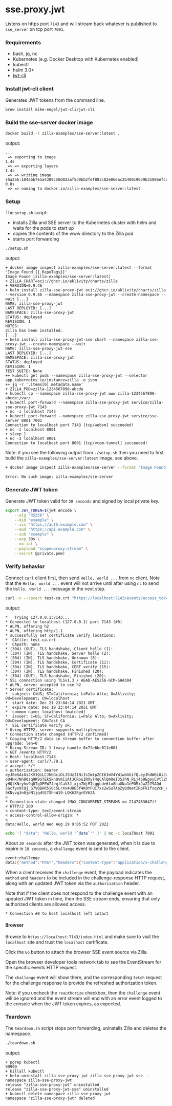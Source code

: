 # sse.proxy.jwt

Listens on https port `7143` and will stream back whatever is published to `sse_server` on tcp port `7001`.

### Requirements

- bash, jq, nc
- Kubernetes (e.g. Docker Desktop with Kubernetes enabled)
- kubectl
- helm 3.0+
- [jwt-cli](https://github.com/mike-engel/jwt-cli)

### Install jwt-cli client

Generates JWT tokens from the command line.

```bash
brew install mike-engel/jwt-cli/jwt-cli
```

### Build the sse-server docker image

```bash
docker build -t zilla-examples/sse-server:latest .
```

output:

```text
...
 => exporting to image                                                                                                                                                                       1.4s 
 => => exporting layers                                                                                                                                                                      1.4s 
 => => writing image sha256:104abb7e5a4389c50d02aaf5d9bb2fef883c82e066ac2b400c9039b35086efcc                                                                                                 0.0s 
 => => naming to docker.io/zilla-examples/sse-server:latest
```

### Setup

The `setup.sh` script:

- installs Zilla and SSE server to the Kubernetes cluster with helm and waits for the pods to start up
- copies the contents of the www directory to the Zilla pod
- starts port forwarding

```bash
./setup.sh
```

output:

```text
+ docker image inspect zilla-examples/sse-server:latest --format 'Image Found {{.RepoTags}}'
Image Found [zilla-examples/sse-server:latest]
+ ZILLA_CHART=oci://ghcr.io/aklivity/charts/zilla
+ VERSION=0.9.46
+ helm install zilla-sse-proxy-jwt oci://ghcr.io/aklivity/charts/zilla --version 0.9.46 --namespace zilla-sse-proxy-jwt --create-namespace --wait [...]
NAME: zilla-sse-proxy-jwt
LAST DEPLOYED: [...]
NAMESPACE: zilla-sse-proxy-jwt
STATUS: deployed
REVISION: 1
NOTES:
Zilla has been installed.
[...]
+ helm install zilla-sse-proxy-jwt-sse chart --namespace zilla-sse-proxy-jwt --create-namespace --wait
NAME: zilla-sse-proxy-jwt-sse
LAST DEPLOYED: [...]
NAMESPACE: zilla-sse-proxy-jwt
STATUS: deployed
REVISION: 1
TEST SUITE: None
++ kubectl get pods --namespace zilla-sse-proxy-jwt --selector app.kubernetes.io/instance=zilla -o json
++ jq -r '.items[0].metadata.name'
+ ZILLA_POD=zilla-1234567890-abcde
+ kubectl cp --namespace zilla-sse-proxy-jwt www zilla-1234567890-abcde:/var/
+ kubectl port-forward --namespace zilla-sse-proxy-jwt service/zilla-sse-proxy-jwt 7143
+ nc -z localhost 7143
+ kubectl port-forward --namespace zilla-sse-proxy-jwt service/sse-server 8001 7001
Connection to localhost port 7143 [tcp/websm] succeeded!
+ nc -z localhost 8001
+ sleep 1
+ nc -z localhost 8001
Connection to localhost port 8001 [tcp/vcom-tunnel] succeeded!
```

Note: if you see the following output from `./setup.sh` then you need to first build the `zilla-examples/sse-server:latest` image, see above.

```bash
+ docker image inspect zilla-examples/sse-server --format 'Image Found {{.RepoTags}}'

Error: No such image: zilla-examples/sse-server
```

### Generate JWT token

Generate JWT token valid for `30 seconds` and signed by local private key.

```bash
export JWT_TOKEN=$(jwt encode \
    --alg "RS256" \
    --kid "example" \
    --iss "https://auth.example.com" \
    --aud "https://api.example.com" \
    --sub "example" \
    --exp 30s \
    --no-iat \
    --payload "scope=proxy:stream" \
    --secret @private.pem)
```

### Verify behavior

Connect `curl` client first, then send `Hello, world ...` from `nc` client.
Note that the `Hello, world ...` event will not arrive until after using `nc` to send the `Hello, world ...` message in the next step.

```bash
curl -v --cacert test-ca.crt "https://localhost:7143/events?access_token=${JWT_TOKEN}"
```

output:

```text
*   Trying 127.0.0.1:7143...
* Connected to localhost (127.0.0.1) port 7143 (#0)
* ALPN, offering h2
* ALPN, offering http/1.1
* successfully set certificate verify locations:
*  CAfile: test-ca.crt
*  CApath: none
* (304) (OUT), TLS handshake, Client hello (1):
* (304) (IN), TLS handshake, Server hello (2):
* (304) (IN), TLS handshake, Unknown (8):
* (304) (IN), TLS handshake, Certificate (11):
* (304) (IN), TLS handshake, CERT verify (15):
* (304) (IN), TLS handshake, Finished (20):
* (304) (OUT), TLS handshake, Finished (20):
* SSL connection using TLSv1.3 / AEAD-AES256-GCM-SHA384
* ALPN, server accepted to use h2
* Server certificate:
*  subject: C=US; ST=California; L=Palo Alto; O=Aklivity; OU=Development; CN=localhost
*  start date: Dec 21 23:04:14 2021 GMT
*  expire date: Dec 19 23:04:14 2031 GMT
*  common name: localhost (matched)
*  issuer: C=US; ST=California; L=Palo Alto; O=Aklivity; OU=Development; CN=Test CA
*  SSL certificate verify ok.
* Using HTTP2, server supports multiplexing
* Connection state changed (HTTP/2 confirmed)
* Copying HTTP/2 data in stream buffer to connection buffer after upgrade: len=0
* Using Stream ID: 1 (easy handle 0x7fe6bc011e00)
> GET /events HTTP/2
> Host: localhost:7143
> user-agent: curl/7.79.1
> accept: */*
> authorization: Bearer eyJ0eXAiOiJKV1QiLCJhbGciOiJSUzI1NiIsImtpZCI6ImV4YW1wbGUifQ.eyJhdWQiOiJodHRwczovL2FwaS5leGFtcGxlLmNvbSIsImV4cCI6MTY2MTc5MDM1MCwiaXNzIjoiaHR0cHM6Ly9hdXRoLmV4YW1wbGUuY29tIiwic2NvcGUiOiJwcm94eTpzdHJlYW0iLCJzdWIiOiJleGFtcGxlIn0.XAugWfUFa-oU4Hx7Nn00zq9K9oTEkSknQvmiiAtJCRouIRXyl4qCAlQmOeI35JhN_RLj4p9EgoyCVtlZNWXKVcTeAxaAQrNeKywQ58wsn0VFdKHB2LXR0oxHXOtJIkl9oJWaM4IvUenKAfs2g-yHQtKNryhu9q8TgOPEW7JeqfCaV3J_xjn7WjMILggLde6lu8haGNa1ePDMxJwZ2Z9AQd-5Gcfyx9lQj_G7VQBHR5j8c5LrXx4U8E5f4KOYFUI7xs2wSuTApZyQdmetIRpFkIfsqVcH_rtdqs6ZuCTwmaKwXt-9KNvvg3n0joN1jqdtE7XhnW19-LQK62RgrEV6ZA
> 
* Connection state changed (MAX_CONCURRENT_STREAMS == 2147483647)!
< HTTP/2 200 
< content-type: text/event-stream
< access-control-allow-origin: *
< 
data:Hello, world Wed Aug 29 9:05:52 PDT 2022
```

```bash
echo '{ "data": "Hello, world '`date`'" }' | nc -c localhost 7001
```

About `20 seconds` after the JWT token was generated, when it is due to expire in `10 seconds`, a `challenge` event is sent to the client.

```bash
event:challenge
data:{"method":"POST","headers":{"content-type":"application/x-challenge-response"}}

```

When a client receives the `challenge` event, the payload indicates the `method` and `headers` to be included in the challenge-response HTTP request, along with an updated JWT token via the `authorization` header.

Note that if the client does not respond to the challenge event with an updated JWT token in time, then the SSE stream ends, ensuring that only authorized clients are allowed access.

```
* Connection #0 to host localhost left intact
```

#### Browser

Browse to `https://localhost:7143/index.html` and make sure to visit the `localhost` site and trust the `localhost` certificate.

Click the `Go` button to attach the browser SSE event source via Zilla.

Open the browser developer tools network tab to see the EventStream for the specific events HTTP request.

The `challenge` event will show there, and the corresponding `fetch` request for the challenge response to provide the refreshed authorization token.

Note: if you uncheck the `reauthorize` checkbox, then the `challenge` event will be ignored and the event stream will end with an error event logged to the console when the JWT token expires, as expected.

### Teardown

The `teardown.sh` script stops port forwarding, uninstalls Zilla and deletes the namespace.

```bash
./teardown.sh
```

output:

```text
+ pgrep kubectl
99999
+ killall kubectl
+ helm uninstall zilla-sse-proxy-jwt zilla-sse-proxy-jwt-sse --namespace zilla-sse-proxy-jwt
release "zilla-sse-proxy-jwt" uninstalled
release "zilla-sse-proxy-jwt-sse" uninstalled
+ kubectl delete namespace zilla-sse-proxy-jwt
namespace "zilla-sse-proxy-jwt" deleted
```
